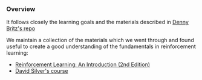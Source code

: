 ### Overview
It follows closely the learning goals and the materials described in [Denny Britz's repo](https://github.com/dennybritz/reinforcement-learning/edit/master/README.md)

We maintain a collection of the materials which we went through and found useful to create a good understanding of the fundamentals in reinforcement learning:

- [Reinforcement Learning: An Introduction (2nd Edition)](https://drive.google.com/file/d/1xeUDVGWGUUv1-ccUMAZHJLej2C7aAFWY/view)
- [David Silver's course](http://www0.cs.ucl.ac.uk/staff/d.silver/web/Teaching.html)
